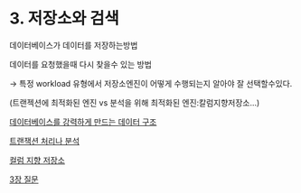# 3. 저장소와 검색

데이터베이스가 데이터를 저장하는방법

데이터를 요청했을때 다시 찾을수 있는 방법

→ 특정 workload 유형에서 저장소엔진이 어떻게 수행되는지 알아야 잘 선택할수있다.

(트랜젝션에 최적화된 엔진 vs 분석을 위해 최적화된 엔진:칼럼지향저장소...)

[데이터베이스를 강력하게 만드는 데이터 구조](./1.Data%20Structures%20That%20Power%20Your%20Database/readme.md)

[트랜잭션 처리나 분석](./2.Transaction%20Processing%20or%20Analytics?/readme.md)

[컬럼 지향 저장소](./3.Column-Oriented%20Storage/readme.md)

[3장 질문](./questions/readme.md)